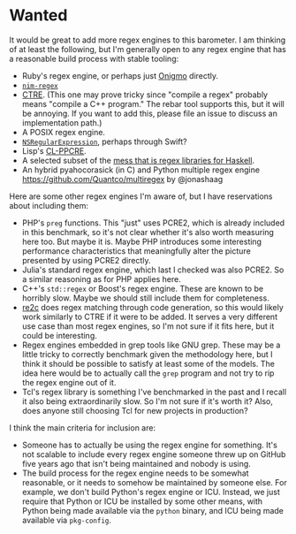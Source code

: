 # Wanted

It would be great to add more regex engines to this barometer. I am thinking
of at least the following, but I'm generally open to any regex engine that
has a reasonable build process with stable tooling:

* Ruby's regex engine, or perhaps just [Onigmo](https://github.com/k-takata/Onigmo)
directly.
* [`nim-regex`](https://github.com/nitely/nim-regex)
* [CTRE](https://github.com/hanickadot/compile-time-regular-expressions). (This
one may prove tricky since "compile a regex" probably means "compile a C++
program." The rebar tool supports this, but it will be annoying. If you want
to add this, please file an issue to discuss an implementation path.)
* A POSIX regex engine.
* [`NSRegularExpression`](https://developer.apple.com/documentation/foundation/nsregularexpression), perhaps through Swift?
* Lisp's [CL-PPCRE](https://github.com/edicl/cl-ppcre/).
* A selected subset of the [mess that is regex libraries for
Haskell](https://wiki.haskell.org/Regular_expressions).
* An hybrid pyahocorasick (in C) and Python multiple regex engine https://github.com/Quantco/multiregex by @jonashaag

Here are some other regex engines I'm aware of, but I have reservations about
including them:

* PHP's `preg` functions. This "just" uses PCRE2, which is already included
in this benchmark, so it's not clear whether it's also worth measuring here
too. But maybe it is. Maybe PHP introduces some interesting performance
characteristics that meaningfully alter the picture presented by using PCRE2
directly.
* Julia's standard regex engine, which last I checked was also PCRE2. So a
similar reasoning as for PHP applies here.
* C++'s `std::regex` or Boost's regex engine. These are known to be horribly
slow. Maybe we should still include them for completeness.
* [re2c](http://re2c.org/) does regex matching through code generation, so this
would likely work similarly to CTRE if it were to be added. It serves a very
different use case than most regex engines, so I'm not sure if it fits here,
but it could be interesting.
* Regex engines embedded in grep tools like GNU grep. These may be a little
tricky to correctly benchmark given the methodology here, but I think it
should be possible to satisfy at least some of the models. The idea here would
be to actually call the `grep` program and not try to rip the regex engine
out of it.
* Tcl's regex library is something I've benchmarked in the past and I recall
it also being extraordinarily slow. So I'm not sure if it's worth it? Also,
does anyone still choosing Tcl for new projects in production?

I think the main criteria for inclusion are:

* Someone has to actually be using the regex engine for something. It's not
scalable to include every regex engine someone threw up on GitHub five years
ago that isn't being maintained and nobody is using.
* The build process for the regex engine needs to be somewhat reasonable,
or it needs to somehow be maintained by someone else. For example, we don't
build Python's regex engine or ICU. Instead, we just require that Python or
ICU be installed by some other means, with Python being made available via the
`python` binary, and ICU being made available via `pkg-config`.
